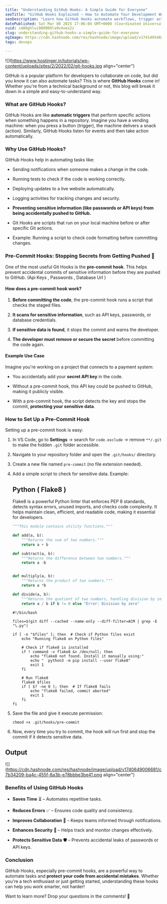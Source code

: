 ```yaml
---
title: "Understanding GitHub Hooks: A Simple Guide for Everyone"
seoTitle: "GitHub Hooks Explained – How to Automate Your Development Workflow"
seoDescription: "Learn how GitHub Hooks automate workflows, trigger actions, and enhance your development process. A beginner-friendly guide to mastering GitHub automation."
datePublished: Sat Mar 08 2025 17:06:04 GMT+0000 (Coordinated Universal Time)
cuid: cm80ghlui000909la9v4xex2z
slug: understanding-github-hooks-a-simple-guide-for-everyone
ogImage: https://cdn.hashnode.com/res/hashnode/image/upload/v1741495402050/66d1c2a3-f131-4d79-9a0a-0cf8eb543ad0.png
tags: devops

---
```


![](https://www.hostinger.in/tutorials/wp-content/uploads/sites/2/2022/02/git-hooks.jpg align="center")

GitHub is a popular platform for developers to collaborate on code, but did you know it can also automate tasks? This is where **GitHub Hooks** come in! Whether you're from a technical background or not, this blog will break it down in a simple and easy-to-understand way.

### What are GitHub Hooks?

GitHub Hooks are like **automatic triggers** that perform specific actions when something happens in a repository. Imagine you have a vending machine: when you press a button (trigger), the machine delivers a snack (action). Similarly, GitHub Hooks listen for events and then take action automatically.

### Why Use GitHub Hooks?

GitHub Hooks help in automating tasks like:

* Sending notifications when someone makes a change in the code.
    
* Running tests to check if the code is working correctly.
    
* Deploying updates to a live website automatically.
    
* Logging activities for tracking changes and security.
    
* **Preventing sensitive information (like passwords or API keys) from being accidentally pushed to GitHub.**
    
* Git Hooks are scripts that run on your local machine before or after specific Git actions.
    
* Example: Running a script to check code formatting before committing changes.
    

### Pre-Commit Hooks: Stopping Secrets from Getting Pushed 🚫

One of the most useful Git Hooks is the **pre-commit hook**. This helps prevent accidental commits of sensitive information before they are pushed to GitHub. (Api Keys , Passwords , Database Url )

#### How does a pre-commit hook work?

1. **Before committing the code**, the pre-commit hook runs a script that checks the staged files.
    
2. **It scans for sensitive information**, such as API keys, passwords, or database credentials.
    
3. **If sensitive data is found**, it stops the commit and warns the developer.
    
4. **The developer must remove or secure the secret** before committing the code again.
    

#### Example Use Case

Imagine you're working on a project that connects to a payment system:

* You accidentally add your **secret API key** in the code.
    
* Without a pre-commit hook, this API key could be pushed to GitHub, making it publicly visible.
    
* With a pre-commit hook, the script detects the key and stops the commit, **protecting your sensitive data**.
    

### How to Set Up a Pre-Commit Hook

Setting up a pre-commit hook is easy:

1. In VS Code, go to **Settings** → search for `code.exclude` → remove `**/.git` to make the hidden `.git` folder accessible.
    
2. Navigate to your repository folder and open the `.git/hooks/` directory.
    
3. Create a new file named `pre-commit` (no file extension needed).
    
4. Add a simple script to check for sensitive data. Example:
    
    ## Python ( Flake8 )
    
    Flake8 is a powerful Python linter that enforces PEP 8 standards, detects syntax errors, unused imports, and checks code complexity. It helps maintain clean, efficient, and readable code, making it essential for developers.
    
    ```python
    """This module contains utility functions."""
    
    def add(a, b):
        """Returns the sum of two numbers."""
        return a + b
    
    def subtract(a, b):
        """Returns the difference between two numbers."""
        return a -b
    
    
    def multiply(a, b):
        """Returns the product of two numbers."""
        return a *b
    
    def divide(a, b):
        """Returns the quotient of two numbers, handling division by zero."""
        return a / b if b != 0 else "Error: Division by zero"
    ```
    
    ```plaintext
    #!/bin/bash
    
    files=$(git diff --cached --name-only --diff-filter=ACM | grep -E "\.py")
    
    if [ -n "$files" ]; then  # Check if Python files exist
        echo "Running flake8 on Python files"
    
        # Check if flake8 is installed
        if ! command -v flake8 &> /dev/null; then
            echo "flake8 not found. Install it manually using:"
            echo "  python3 -m pip install --user flake8"
            exit 1
        fi
    
        # Run flake8
        flake8 $files
        if [ $? -ne 0 ]; then  # If flake8 fails
            echo "flake8 failed, commit aborted"
            exit 1
        fi
    fi
    ```
    
5. Save the file and give it execute permission:
    
    ```plaintext
    chmod +x .git/hooks/pre-commit
    ```
    
6. Now, every time you try to commit, the hook will run first and stop the commit if it detects sensitive data.
    

## Output

![](https://cdn.hashnode.com/res/hashnode/image/upload/v1740649006681/c7b34209-ba4c-455f-8a3b-e78bbbe3be41.png align="center")

### Benefits of Using GitHub Hooks

* **Saves Time** ⏳ – Automates repetitive tasks.
    
* **Reduces Errors** ✅ – Ensures code quality and consistency.
    
* **Improves Collaboration** 🤝 – Keeps teams informed through notifications.
    
* **Enhances Security** 🔐 – Helps track and monitor changes effectively.
    
* **Protects Sensitive Data** 🛡️ – Prevents accidental leaks of passwords or API keys.
    

### Conclusion

GitHub Hooks, especially pre-commit hooks, are a powerful way to automate tasks and **protect your code from accidental mistakes**. Whether you're a tech enthusiast or just getting started, understanding these hooks can help you work smarter, not harder!

Want to learn more? Drop your questions in the comments! 🚀